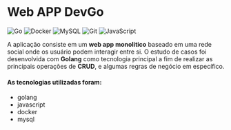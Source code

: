 # Web APP DevGo

![Go](https://img.shields.io/badge/go-%2300ADD8.svg?style=for-the-badge&logo=go&logoColor=white)
![Docker](https://img.shields.io/badge/docker-%230db7ed.svg?style=for-the-badge&logo=docker&logoColor=white)
![MySQL](https://img.shields.io/badge/mysql-%2300f.svg?style=for-the-badge&logo=mysql&logoColor=white)
![Git](https://img.shields.io/badge/git-%23F05033.svg?style=for-the-badge&logo=git&logoColor=white)
![JavaScript](https://img.shields.io/badge/javascript-%23323330.svg?style=for-the-badge&logo=javascript&logoColor=%23F7DF1E)


A aplicação consiste em um **web app monolitico** baseado em uma rede social onde os usuário podem interagir entre si. O estudo de casos foi desenvolvida com **Golang** como tecnologia principal a fim de realizar as principais operações de **CRUD**, e algumas regras de negócio em específico.

#### As tecnologias utilizadas foram:
- golang
- javascript
- docker
- mysql